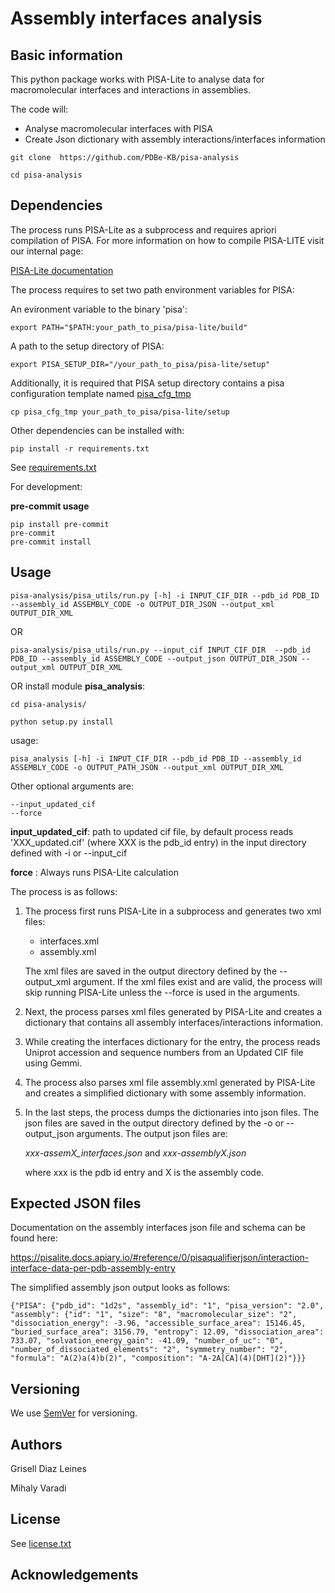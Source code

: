# Assembly interfaces analysis 

## Basic information

This python package works with PISA-Lite to analyse data for macromolecular interfaces and interactions in assemblies.

The code will:
- Analyse macromolecular interfaces with PISA
- Create Json dictionary with assembly interactions/interfaces information

```
git clone  https://github.com/PDBe-KB/pisa-analysis

cd pisa-analysis 

``` 
## Dependencies 

The process runs PISA-Lite as a subprocess and requires apriori compilation of PISA. For more information on how to compile PISA-LITE visit our internal page: 

[PISA-Lite documentation](https://www.ebi.ac.uk/seqdb/confluence/pages/viewpage.action?spaceKey=PDBE&title=Interaction+and+interfaces+-+assemblies)

The process requires to set two path environment variables for PISA:

An evironment variable to the binary 'pisa':

```
export PATH="$PATH:your_path_to_pisa/pisa-lite/build"
```

A path to the setup directory of PISA:

```
export PISA_SETUP_DIR="/your_path_to_pisa/pisa-lite/setup"
```

Additionally, it is required that PISA setup directory contains a pisa configuration template named [pisa_cfg_tmp](https://github.com/PDBe-KB/pisa-analysis/blob/main/pisa_cfg_tmp)

```
cp pisa_cfg_tmp your_path_to_pisa/pisa-lite/setup
```

Other dependencies can be installed with:

```
pip install -r requirements.txt

```
See  [requirements.txt](https://github.com/PDBe-KB/pisa-analysis/blob/main/requirements.txt)


For development: 

**pre-commit usage**

```
pip install pre-commit
pre-commit
pre-commit install
```


## Usage

```
pisa-analysis/pisa_utils/run.py [-h] -i INPUT_CIF_DIR --pdb_id PDB_ID --assembly_id ASSEMBLY_CODE -o OUTPUT_DIR_JSON --output_xml OUTPUT_DIR_XML
```
OR
```
pisa-analysis/pisa_utils/run.py --input_cif INPUT_CIF_DIR  --pdb_id PDB_ID --assembly_id ASSEMBLY_CODE --output_json OUTPUT_DIR_JSON --output_xml OUTPUT_DIR_XML
```
OR install module **pisa_analysis**:

```
cd pisa-analysis/

python setup.py install

```
usage:

```
pisa_analysis [-h] -i INPUT_CIF_DIR --pdb_id PDB_ID --assembly_id ASSEMBLY_CODE -o OUTPUT_PATH_JSON --output_xml OUTPUT_DIR_XML

```

Other optional arguments are:

```
--input_updated_cif  
--force  
```
**input_updated_cif**: path to updated cif file, by default process reads 'XXX_updated.cif' (where XXX is the pdb_id entry) in the input directory defined with -i or --input_cif

**force** : Always runs PISA-Lite calculation

The process is as follows:

1. The process first runs PISA-Lite in a subprocess and generates two xml files:
   - interfaces.xml
   - assembly.xml
   
   The xml files are saved in the output directory defined by the --output_xml argument. If the xml files exist and are valid, the process will           
   skip running PISA-Lite unless the --force is used in the arguments. 

2. Next, the process parses xml files generated by PISA-Lite and creates a dictionary that contains all assembly interfaces/interactions information. 

3. While creating the interfaces dictionary for the entry, the process reads Uniprot accession and sequence numbers from an Updated CIF file using Gemmi. 

4. The process also parses xml file assembly.xml generated by PISA-Lite and creates a simplified dictionary with some assembly information. 

4. In the last steps, the process dumps the dictionaries into json files. The json files are saved in the output directory defined by the -o or --output_json arguments. The output json files are:
  
     *xxx-assemX_interfaces.json*  and  *xxx-assemblyX.json*
  
     where xxx is the pdb id entry and X is the assembly code. 


## Expected JSON files

Documentation on the assembly interfaces json file and schema can be found here: 

https://pisalite.docs.apiary.io/#reference/0/pisaqualifierjson/interaction-interface-data-per-pdb-assembly-entry

The simplified assembly json output looks as follows:
```
{"PISA": {"pdb_id": "1d2s", "assembly_id": "1", "pisa_version": "2.0", "assembly": {"id": "1", "size": "8", "macromolecular_size": "2", "dissociation_energy": -3.96, "accessible_surface_area": 15146.45, "buried_surface_area": 3156.79, "entropy": 12.09, "dissociation_area": 733.07, "solvation_energy_gain": -41.09, "number_of_uc": "0", "number_of_dissociated_elements": "2", "symmetry_number": "2", "formula": "A(2)a(4)b(2)", "composition": "A-2A[CA](4)[DHT](2)"}}}

```


## Versioning

We use [SemVer](https://semver.org) for versioning.

## Authors
Grisell Diaz Leines

Mihaly Varadi 

## License

See  [license.txt](https://github.com/PDBe-KB/pisa-analysis/blob/main/license.txt)

## Acknowledgements
